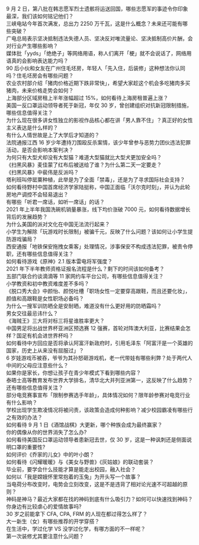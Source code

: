 9 月 2 日，第八批在韩志愿军烈士遗骸将运送回国，哪些志愿军的事迹令你印象最深，我们该如何铭记他们？  
三峡电站今年首次满发，总出力 2250 万千瓦，这是什么概念？未来还可能有哪些突破？  
广电总局表示坚决抵制违法失德人员、坚决反对唯流量论、坚决抵制高价片酬，会对行业产生哪些影响？  
媒体批「yyds」「绝绝子」等网络用语，称人们离开「梗」就不会说话了，网络用语真的会影响表达能力吗？  
90 后小伙和女友在广州住毛坯房，年轻人「先入住，后装修」这种想法你认同吗？住毛坯房会有哪些问题？  
农业农村部介绍「猪肉价格近期下跌非常快」，希望大家趁这个机会多吃猪肉多买猪肉，未来价格走势会如何？  
上海部分区域房租上半年涨幅超过 15%，如何看待上海房租普遍上涨？  
美国一反口罩运动领导者死于新冠，年仅 30 岁，曾创建组织对抗新冠限制措施，哪些信息值得关注？  
为什么现在很多讲女性独立的影视作品核心都在讲「男人靠不住」？真正好的女性主义表达是什么样的？  
有什么人情世故是上了大学后才知道的？  
法院通报江西 16 岁少年遭持刀围殴反杀案情，该少年曾参与恶势力团伙违法犯罪活动，是否会影响本案判决？  
为何只有大型犬却没有大型猫？难道大型猫就比大型犬更加安全吗？  
《扫黑风暴》麦佳蒙了红布后被送给了谁？为什么第二天一定要走？  
《扫黑风暴》中裴伟是反派吗？  
塔利班叫停罂粟种植，此举是为了全面「禁毒」，还是为了寻求国际社会支持？  
如何看待野村中国首席经济学家陆挺称，中国正面临「沃尔克时刻」，并认为此轮房地产调控不会轻易退出？  
有哪些「听君一席话，如听一席话」的话？  
2021 年上半年我国洗碗机销量暴涨，线下均价涨破 7000 元，如何看待数据增长背后的发展趋势？  
为什么美国的派对文化在中国无法流行起来？  
小学生为解除「玩游戏时长限制」被骗千元，反映了什么问题？该如何让小学生提防游戏骗局？  
西安通报「地铁保安拖拽女乘客」处理情况，涉事保安不构成违法犯罪，被责令停职，还有哪些信息值得关注？  
如何看待游戏《原神》2.1 版本雷电将军强度？  
2021 年下半年教师资格证报名流程是什么？剩下的时间该如何备考？  
五部门联合约谈滴滴等 11 家网约车平台公司，有哪些信息值得关注？  
小学教资和初中教资难度差不多吗？  
《脱口秀大会》中颜怡、颜悦吐槽「职场女性一定要穿高跟鞋，而且还要化妆」，颜值和高跟鞋是女性职场必备吗？  
为什么一搜军训防晒全是安耐晒，难道没有什么更好用的防晒霜吗？  
男女交往最忌讳什么？  
《海贼王》三大将对标三将星谁胜率更大？  
中国男足将出战世界杯亚洲区预选赛 12 强赛，首轮对阵澳大利亚，比赛结果会怎样？国足有机会进世界杯吗？  
如何看待中方回应是否将承认阿富汗新政府时，引用毛泽东「阿富汗是一个英雄的国家，历史上从来没有屈服过」？  
6 岁娃游戏币被吞，爷爷为其孙怒砸游戏机，老一代带娃有哪些利弊？处于两代人中间的父母应注意些什么？  
如果你是家长，你想让孩子在青少年模式下看到哪些内容？  
泰晤士高等教育发布世界大学排名，清华北大并列亚洲第一，这反映了什么趋势？还有哪些信息值得关注？  
部分电竞赛事宣布「限制参赛选手年龄」，具体情况如何？限年龄参赛对电竞行业有什么影响？  
学校出现学生欺凌情况将被问责，该政策会造成何种影响？减少校园霸凌有哪些行之有效的办法？  
如何看待 9 月 1 日《酒馆战棋》大更新，哪个种族会成为最终赢家？  
你的偶像从你的世界消失了怎么办?  
如何看待美国反口罩运动领导者患新冠去世，仅 30 岁，这是一种讽刺还是侧面说明口罩的重要性?  
如何评价《乔家的儿女》中的叶小朗？  
如何看待《闪耀暖暖》与《美女与野兽》《灰姑娘》的联动套装？  
毕业前，要学会什么技能才算是能走出校园，融入社会？  
如何以「我是嫦娥怀里常抱着的玉兔」为开头写一个故事？  
当电荷分布改变时，电势会立刻改变，这是不是违背了相对论光速不可超越的原则？  
神码是神马？最近大家都在找的神码到底有什么吸引力？如何可以快速找到神码？  
你身边有比较虐心的爱情故事吗?  
30 岁之前能拿下 CFA, CPA, FRM 的人现在都过得怎么样了？  
大一新生（女）有哪些推荐的开学穿搭？  
在生活中，学过化学 VS 没学过化学，有哪方面的不一样呢？  
第一次装修尤其要注意什么问题？  
